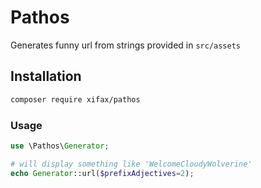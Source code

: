 # Pathos

Generates funny url from strings provided in `src/assets`
 
## Installation

```bash
composer require xifax/pathos
```
 
### Usage

```php
use \Pathos\Generator;

# will display something like 'WelcomeCloudyWolverine'
echo Generator::url($prefixAdjectives=2);
```
